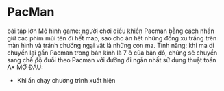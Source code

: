 # PacMan
 bài tập lớn
Mô hình game: người chơi điều khiển Pacman bằng cách nhấn giữ các phím mũi tên đi hết map, sao cho ăn hết những đồng xu trắng trên màn hình và tránh chướng ngại vật là những con ma.
Tính năng: khi ma di chuyển lại gần Pacman trong bán kính là 7 ô của bản đồ, chúng sẽ chuyển sang chế độ đuổi theo Pacman với đường đi ngắn nhất sử dụng thuật toán A*
MỞ ĐẦU:
- Khi ấn chạy chương trình xuất hiện 